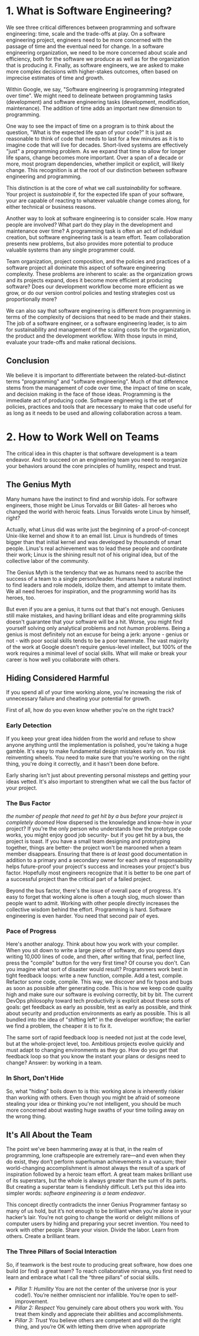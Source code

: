 # 1. What is Software Engineering?

We see three critical differences between programming and software engineering: time, 
scale and the trade-offs at play.
On a software engineering project, engineers need to be more concerned with the passage
of time and the eventual need for change.
In a software engineering organization, we need to be more concerned about scale and 
efficiency, both for the software we produce as well as for the organization that is 
producing it.
Finally, as software engineers, we are asked to make more complex decisions with 
higher-stakes outcomes, often based on imprecise estimates of time and growth. 

Within Google, we say, "Software engineering is programming integrated over time". 
We might need to delineate between programming tasks (development) and software
engineering tasks (development, modification, maintenance). The addition of time 
adds an important new dimension to programming. 

One way to see the impact of time on a program is to think about the question, 
"What is the expected life span of your code?" It is just as reasonable to think
of code that needs to last for a few minutes as it is to imagine code that will live
for decades. Short-lived systems are effectively "just" a programming problem.
As we expand that time to allow for longer life spans, change becomes more important.
Over a span of a decade or more, most program dependencies, whether implicit or 
explicit, will likely change. This recognition is at the root of our distinction 
between software engineering and programming.

This distinction is at the core of what we call *sustainability* for software.
Your project is *sustainable* if, for the expected life span of your software, 
your are capable of reacting to whatever valuable change comes along, for either
technical or business reasons.

Another way to look at software engineering is to consider scale. How many people
are involved? What part do they play in the development and maintenance over time?
A programming task is often an act of individual creation, but software engineering
task is a team effort. Team collaboration presents new problems, but also provides
more potential to produce valuable systems than any single programmer could.

Team organization, project composition, and the policies and practices of a software
project all dominate this aspect of software engineering complexity. These problems
are inherent to scale: as the organization grows and its projects expand, does it 
become more efficient at producing software? Does our development workflow become 
more efficient as we grow, or do our version control policies and testing strategies
cost us proportionally more?

We can also say that software engineering is different from programming in terms of 
the complexity of decisions that need to be made and their stakes. The job of a 
software engineer, or a software engineering leader, is to aim for sustainability 
and management of the scaling costs for the organization, the product and the 
development workflow. With those inputs in mind, evaluate your trade-offs and make 
rational decisions. 

## Conclusion
We believe it is important to differentiate between the related-but-distinct terms 
"programming" and "software engineering". Much of that difference stems from the 
management of code over time, the impact of time on scale, and decision making in 
the face of those ideas. Programming is the immediate act of producing code. 
Software engineering is the set of policies, practices and tools that are necessary
to make that code useful for as long as it needs to be used and allowing collaboration
across a team.

# 2. How to Work Well on Teams

The critical idea in this chapter is that software development is a team endeavor. 
And to succeed on an engineering team you need to reorganize your behaviors around
the core principles of humility, respect and trust.

## The Genius Myth
Many humans have the instinct to find and worship idols. For software engineers,
those might be Linus Torvalds or Bill Gates- all heroes who changed the world with
heroic feats. Linus Torvalds wrote Linux  by himself, right? 

Actually, what Linus did was write just the beginning of a proof-of-concept 
Unix-like kernel and show it to an email list. Linux is hundreds of times bigger
than that initial kernel and was developed by *thousands* of smart people. Linus's 
real achievement was to lead these people and coordinate their work; Linux is the 
shining result not of his original idea, but of the collective labor of the community.

The Genius Myth is the tendency that we as humans need to ascribe the success 
of a team to a single person/leader. Humans have a natural instinct to find leaders
and role models, idolize them, and attempt to imitate them. We all need heroes for 
inspiration, and the programming world has its heroes, too.

But even if you are a genius, it turns out that that's not enough. Geniuses still
make mistakes, and having brilliant ideas and elite programming skills doesn't 
guarantee that your software will be a hit. Worse, you might find yourself solving
only analytical problems and not *human* problems. Being a genius is most definitely
not an excuse for being a jerk: anyone - genius or not - with poor social skills 
tends to be a poor teammate. The vast majority of the work at Google doesn't require
genius-level intellect, but 100% of the work requires a minimal level of social 
skills. What will make or break your career is how well you collaborate with others.

## Hiding Considered Harmful
If you spend all of your time working alone, you're increasing the risk of unnecessary
failure and cheating your potential for growth. 

First of all, how do you even know whether you're on the right track?

### Early Detection
If you keep your great idea hidden from the world and refuse to show anyone 
anything until the implementation is polished, you're taking a huge gamble. It's 
easy to make fundamental design mistakes early on. You risk reinventing wheels.
You need to make sure that you're working on the right thing, you're doing it 
correctly, and it hasn't been done before.

Early sharing isn't just about preventing personal missteps and getting your ideas 
vetted. It's also important to strengthen what we call the bus factor of your project.

### The Bus Factor
*the number of people that need to get hit by a bus before your project is completely doomed*
How dispersed is the knowledge and know-how in your project? If you're the only 
person who understands how the prototype code works, you might enjoy good job 
security- but if you get hit by a bus, the project is toast. If you have a small 
team designing and prototyping together, things are better- the project won't be 
marooned when a team member disappears. Ensuring that there is *at least* good 
documentation in addition to a primary and a secondary owner for each area of 
responsability helps future-proof your project's success and increases your project's 
bus factor. Hopefully most engineers recognize that it is better to be one part 
of a successful project than the critical part of a failed project.

Beyond the bus factor, there's the issue of overall pace of progress. It's easy to 
forget that working alone is often a tough slog, much slower than people want to
admit. Working with other people directly increases the collective wisdom behind 
the effort. Programming is hard. Software engineering is even harder. You need 
that second pair of eyes.

### Pace of Progress
Here's another analogy. Think about how you work with your compiler. When you sit 
down to write a large piece of software, do you spend days writing 10,000 lines of
code, and then, after writing that final, perfect line, press the "compile" button
for the very first time? Of course you don't. Can you imagine what sort of disaster
would result? Programmers work best in tight feedback loops: write a new function,
compile. Add a test, compile. Refactor some code, compile. This way, we discover 
and fix typos and bugs as soon as possible after generating code.
This is how we keep code quality high and make sure our software is evolving 
correctly, bit by bit. The current DevOps philosophy toward tech productivity is 
explicit about these sorts of goals: get feedback as early as possible, test as 
early as possible, and think about security and production environments as early 
as possible. This is all bundled into the idea of "shifting left" in the developer
workflow; the earlier we find a problem, the cheaper it is to fix it.


The same sort of rapid feedback loop is needed not just at the code level, but at 
the whole-project level, too. Ambitious projects evolve quickly and must adapt to 
changing environments as they go. How do you get that feedback loop so that you 
know the instant your plans or designs need to change? Answer: by working in a team.

### In Short, Don't Hide
So, what "hiding" boils down to is this: working alone is inherently riskier than 
working with others. Even though you might be afraid of someone stealing your idea 
or thinking you're not intelligent, you should be much more concerned about wasting 
huge swaths of your time toiling away on the wrong thing.

## It's All About the Team

The point we’ve been hammering away at is that, in the realm of programming, lone
craftspeople are extremely rare—and even when they do exist, they don’t perform
superhuman achievements in a vacuum; their world-changing accomplishment is
almost always the result of a spark of inspiration followed by a heroic team effort.
A great team makes brilliant use of its superstars, but the whole is always greater than
the sum of its parts. But creating a superstar team is fiendishly difficult.
Let’s put this idea into simpler words: *software engineering is a team endeavor*.

This concept directly contradicts the inner Genius Programmer fantasy so many of us
hold, but it’s not enough to be brilliant when you’re alone in your hacker’s lair. 
You’re not going to change the world or delight millions of computer users by hiding 
and preparing your secret invention. You need to work with other people. 
Share your vision. Divide the labor. Learn from others. Create a brilliant team.

### The Three Pillars of Social Interaction
So, if teamwork is the best route to producing great software, how does one build (or
find) a great team?
To reach collaborative nirvana, you first need to learn and embrace what I call the
“three pillars” of social skills.
+ *Pillar 1: Humility*
You are not the center of the universe (nor is your code!). You’re neither 
omniscient nor infallible. You’re open to self-improvement.
+ *Pillar 2: Respect*
You genuinely care about others you work with. You treat them kindly and
appreciate their abilities and accomplishments.
+ *Pillar 3: Trust*
You believe others are competent and will do the right thing, and you’re OK with
letting them drive when appropriate
